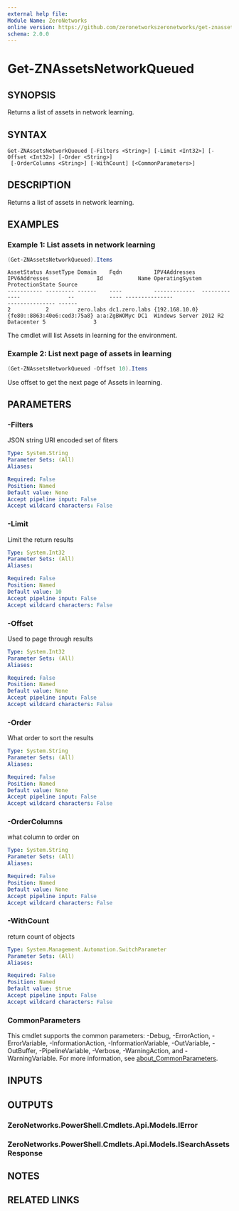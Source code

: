 ```yaml
---
external help file:
Module Name: ZeroNetworks
online version: https://github.com/zeronetworkszeronetworks/get-znassetsnetworkqueued
schema: 2.0.0
---
```


# Get-ZNAssetsNetworkQueued

## SYNOPSIS
Returns a list of assets in network learning.

## SYNTAX

```
Get-ZNAssetsNetworkQueued [-Filters <String>] [-Limit <Int32>] [-Offset <Int32>] [-Order <String>]
 [-OrderColumns <String>] [-WithCount] [<CommonParameters>]
```

## DESCRIPTION
Returns a list of assets in network learning.

## EXAMPLES

### Example 1: List assets in network learning
```powershell
(Get-ZNAssetsNetworkQueued).Items
```

```output
AssetStatus AssetType Domain    Fqdn          IPV4Addresses  IPV6Addresses               Id           Name OperatingSystem                   ProtectionState Source
----------- --------- ------    ----          -------------  -------------               --           ---- ---------------                   --------------- ------
2           2         zero.labs dc1.zero.labs {192.168.10.0} {fe80::8863:40e6:ced3:75a8} a:a:ZgBWOMyc DC1  Windows Server 2012 R2 Datacenter 5               3
```

The cmdlet will list Assets in learning for the environment.

### Example 2: List next page of assets in learning
```powershell
(Get-ZNAssetsNetworkQueued -Offset 10).Items
```

Use offset to get the next page of Assets in learning.

## PARAMETERS

### -Filters
JSON string URI encoded set of fiters

```yaml
Type: System.String
Parameter Sets: (All)
Aliases:

Required: False
Position: Named
Default value: None
Accept pipeline input: False
Accept wildcard characters: False
```

### -Limit
Limit the return results

```yaml
Type: System.Int32
Parameter Sets: (All)
Aliases:

Required: False
Position: Named
Default value: 10
Accept pipeline input: False
Accept wildcard characters: False
```

### -Offset
Used to page through results

```yaml
Type: System.Int32
Parameter Sets: (All)
Aliases:

Required: False
Position: Named
Default value: None
Accept pipeline input: False
Accept wildcard characters: False
```

### -Order
What order to sort the results

```yaml
Type: System.String
Parameter Sets: (All)
Aliases:

Required: False
Position: Named
Default value: None
Accept pipeline input: False
Accept wildcard characters: False
```

### -OrderColumns
what column to order on

```yaml
Type: System.String
Parameter Sets: (All)
Aliases:

Required: False
Position: Named
Default value: None
Accept pipeline input: False
Accept wildcard characters: False
```

### -WithCount
return count of objects

```yaml
Type: System.Management.Automation.SwitchParameter
Parameter Sets: (All)
Aliases:

Required: False
Position: Named
Default value: $true
Accept pipeline input: False
Accept wildcard characters: False
```

### CommonParameters
This cmdlet supports the common parameters: -Debug, -ErrorAction, -ErrorVariable, -InformationAction, -InformationVariable, -OutVariable, -OutBuffer, -PipelineVariable, -Verbose, -WarningAction, and -WarningVariable. For more information, see [about_CommonParameters](http://go.microsoft.com/fwlink/?LinkID=113216).

## INPUTS

## OUTPUTS

### ZeroNetworks.PowerShell.Cmdlets.Api.Models.IError

### ZeroNetworks.PowerShell.Cmdlets.Api.Models.ISearchAssetsResponse

## NOTES

## RELATED LINKS

